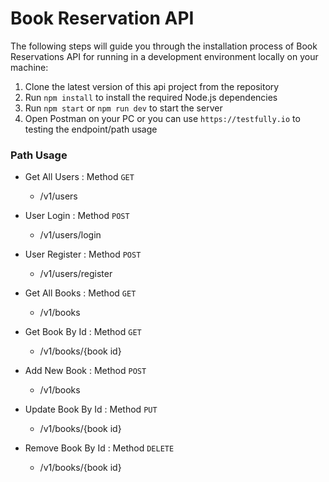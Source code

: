 # Book Reservation API

The following steps will guide you through the installation process of Book Reservations API for running in a development environment locally on your machine:

1. Clone the latest version of this api project from the repository
2. Run `npm install` to install the required Node.js dependencies
3. Run `npm start` or `npm run dev` to start the server
4. Open Postman on your PC or you can use `https://testfully.io` to testing the endpoint/path usage

### Path Usage

- Get All Users : Method `GET`

  - /v1/users

- User Login : Method `POST`

  - /v1/users/login

- User Register : Method `POST`

  - /v1/users/register

- Get All Books : Method `GET`

  - /v1/books

- Get Book By Id : Method `GET`

  - /v1/books/{book id}

- Add New Book : Method `POST`

  - /v1/books

- Update Book By Id : Method `PUT`

  - /v1/books/{book id}

- Remove Book By Id : Method `DELETE`
  - /v1/books/{book id}
